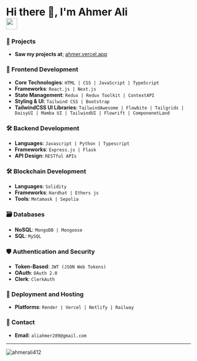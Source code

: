 <h1 align="">
  Hi there 👋, I'm Ahmer Ali
  <br>
  <img src="https://raw.githubusercontent.com/ahmerali412/ahmerali412/main/assets/wave.gif" width="30px">
</h1>

### 🚀 Projects
- **Saw my projects at**; <a href="https://ahmer.vercel.app/">ahmer.vercel.app</a>

### 🎨 Frontend Development
- **Core Technologies**: `HTML | CSS | JavaScript | TypeScript`
- **Frameworks**: `React.js | Next.js`
- **State Management**: `Redux | Redux Toolkit | ContextAPI`
- **Styling & UI**: `Tailwind CSS | Bootstrap`
- **TailwindCSS UI Libraries**: `TailwindAwesome | Flowbite | Tailgrids | DaisyUI | Mamba UI | TailwindUI | Flowrift | ComponenetLand`

### 🛠 Backend Development
- **Languages**: `Javascript | Python | Typescript`
- **Frameworks**: `Express.js | Flask`
- **API Design**: `RESTful APIs`

### 🛠 Blockchain Development
- **Languages**: `Solidity`
- **Frameworks**: `Hardhat | Ethers js`
- **Tools**: `Metamask | Sepolia`

### 🗃 Databases
- **NoSQL**: `MongoDB | Mongoose`
- **SQL**: `MySQL`

### 🛡 Authentication and Security
- **Token-Based**: `JWT (JSON Web Tokens)`
- **OAuth**: `OAuth 2.0`
- **Clerk**: `ClerkAuth`

### 🚀 Deployment and Hosting
- **Platforms**: `Render | Vercel | Netlify | Railway`

### 🚀 Contact
- **Email**: `aliahmer289@gmail.com`
---

<p align="left">
  <img src="https://github-readme-streak-stats.herokuapp.com/?user=ahmerali412&" alt="ahmerali412" />
</p>
